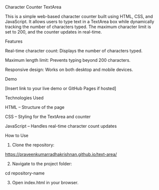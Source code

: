 Character Counter TextArea

This is a simple web-based character counter built using HTML, CSS, and JavaScript. It allows users to type text in a TextArea box while dynamically tracking the number of characters typed. The maximum character limit is set to 200, and the counter updates in real-time.

Features

Real-time character count: Displays the number of characters typed.

Maximum length limit: Prevents typing beyond 200 characters.

Responsive design: Works on both desktop and mobile devices.


Demo

[Insert link to your live demo or GitHub Pages if hosted]

Technologies Used

HTML – Structure of the page

CSS – Styling for the TextArea and counter

JavaScript – Handles real-time character count updates


How to Use

1. Clone the repository:

https://praveenkumarradhakrishnan.github.io/text-area/


2. Navigate to the project folder:

cd repository-name


3. Open index.html in your browser.
